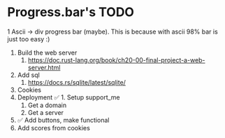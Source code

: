# Progress.bar's TODO 

1  Ascii -> div progress bar (maybe). This is because with ascii 98% bar is just too easy :)
1. Build the web server 
   1. https://doc.rust-lang.org/book/ch20-00-final-project-a-web-server.html
2. Add sql 
   1.  https://docs.rs/sqlite/latest/sqlite/
3. Cookies 
4. Deployment
   ✅ 1. Setup support_me
   1. Get a domain
   2. Get a server
5. ✅ Add buttons, make functional
6. Add scores from cookies 